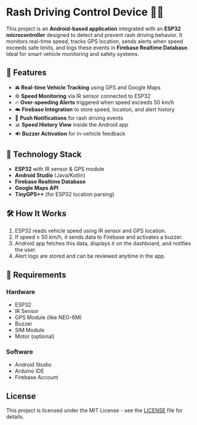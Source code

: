 # Rash Driving Control Device 🚗📍

This project is an **Android-based application** integrated with an **ESP32 microcontroller** designed to detect and prevent rash driving behavior. It monitors real-time speed, tracks GPS location, sends alerts when speed exceeds safe limits, and logs these events in **Firebase Realtime Database**. Ideal for smart vehicle monitoring and safety systems.

## 📱 Features

- 🚘 **Real-time Vehicle Tracking** using GPS and Google Maps
- ⚙️ **Speed Monitoring** via IR sensor connected to ESP32
- 🔥 **Over-speeding Alerts** triggered when speed exceeds 50 km/h
- ☁️ **Firebase Integration** to store speed, location, and alert history
- 🔔 **Push Notifications** for rash driving events
- 📊 **Speed History View** inside the Android app
- 🔊 **Buzzer Activation** for in-vehicle feedback

## 📡 Technology Stack

- **ESP32** with IR sensor & GPS module
- **Android Studio** (Java/Kotlin)
- **Firebase Realtime Database**
- **Google Maps API**
- **TinyGPS++** (for ESP32 location parsing)

## 🛠️ How It Works

1. ESP32 reads vehicle speed using IR sensor and GPS location.
2. If speed ≥ 50 km/h, it sends data to Firebase and activates a buzzer.
3. Android app fetches this data, displays it on the dashboard, and notifies the user.
4. Alert logs are stored and can be reviewed anytime in the app.

## 🔧 Requirements

### Hardware
- ESP32
- IR Sensor
- GPS Module (like NEO-6M)
- Buzzer
- SIM Module
- Motor (optional)

### Software
- Android Studio
- Arduino IDE
- Firebase Account

## License

This project is licensed under the MIT License - see the [LICENSE](./app/LICENSE) file for details.
